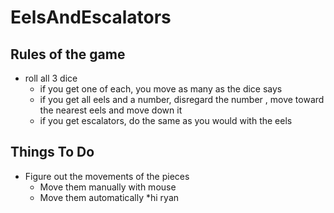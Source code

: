 # EelsAndEscalators
## Rules of the game
  * roll all 3 dice
	  * if you get one of each, you move as many as the dice says
	  * if you get all eels and a number, disregard the number , move toward the nearest eels and move down it
    * if you get escalators, do the same as you would with the eels
## Things To Do
  * Figure out the movements of the pieces
    * Move them manually with mouse
    * Move them automatically
*hi ryan
